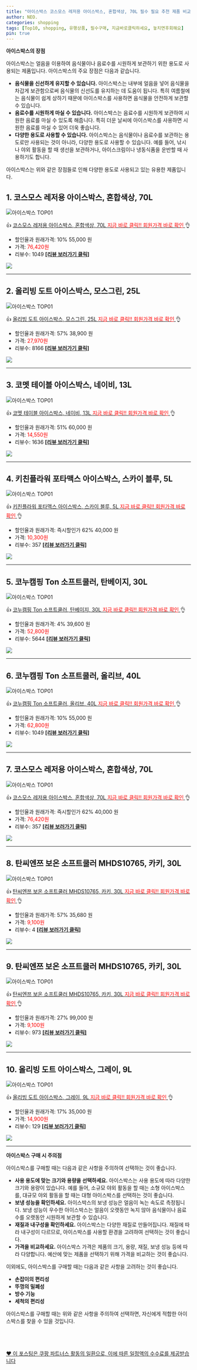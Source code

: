 ```yaml
---
title: "아이스박스 코스모스 레저용 아이스박스, 혼합색상, 70L 필수 필요 추천 제품 비교 최저 가격 비교 장점 구매 후기 구매평"
author: NEO.
categories: shopping
tags: [Top10, shopping, 유행상품, 필수구매, 지금바로클릭하세요, 놓치면후회해요]
pin: true
---
```

**아이스박스의 장점**

아이스박스는 얼음을 이용하여 음식물이나 음료수를 시원하게 보관하기 위한 용도로 사용되는 제품입니다. 아이스박스의 주요 장점은 다음과 같습니다.

* **음식물을 신선하게 유지할 수 있습니다.** 아이스박스는 내부에 얼음을 넣어 음식물을 차갑게 보관함으로써 음식물의 신선도를 유지하는 데 도움이 됩니다. 특히 여름철에는 음식물이 쉽게 상하기 때문에 아이스박스를 사용하면 음식물을 안전하게 보관할 수 있습니다.
* **음료수를 시원하게 마실 수 있습니다.** 아이스박스는 음료수를 시원하게 보관하여 시원한 음료를 마실 수 있도록 해줍니다. 특히 더운 날씨에 아이스박스를 사용하면 시원한 음료를 마실 수 있어 더욱 좋습니다.
* **다양한 용도로 사용할 수 있습니다.** 아이스박스는 음식물이나 음료수를 보관하는 용도로만 사용되는 것이 아니라, 다양한 용도로 사용할 수 있습니다. 예를 들어, 낚시나 야외 활동을 할 때 생선을 보관하거나, 아이스크림이나 냉동식품을 운반할 때 사용하기도 합니다.

아이스박스는 위와 같은 장점들로 인해 다양한 용도로 사용되고 있는 유용한 제품입니다.

   

## 1. 코스모스 레저용 아이스박스, 혼합색상, 70L

![아이스박스 TOP01](https://thumbnail9.coupangcdn.com/thumbnails/remote/490x490ex/image/retail/images/360677196793169-c33e02ef-1788-4ef6-b49b-d4b12358c16a.jpg)


👍 [코스모스 레저용 아이스박스, 혼합색상, 70L <font color=red> 지금 바로 클릭!! 회원가격 바로 확인 </font> ](https://link.coupang.com/re/AFFSDP?lptag=AF3617701&subid=GithubCoopas&pageKey=123374934&traceid=V0-153&itemId=8252155115&vendorItemId=75540120297) 👌 


- 할인율과 원래가격: 10%  55,000   원
- 가격: <span style='color:red'>76,420원</span>
- 리뷰수: 1049  [**[리뷰 보러가기 클릭]**](https://link.coupang.com/re/AFFSDP?lptag=AF3617701&subid=GithubCoopas&pageKey=123374934&traceid=V0-153&itemId=8252155115&vendorItemId=75540120297)

[![](/discount_price.png)](https://link.coupang.com/re/AFFSDP?lptag=AF3617701&subid=GithubCoopas&pageKey=123374934&traceid=V0-153&itemId=8252155115&vendorItemId=75540120297)

---


   

## 2. 올리빙 도트 아이스박스, 모스그린, 25L

![아이스박스 TOP01](https://thumbnail9.coupangcdn.com/thumbnails/remote/490x490ex/image/retail/images/1149107850173514-055ed93f-f2b3-457f-abfb-20a20498fc46.jpg)


👍 [올리빙 도트 아이스박스, 모스그린, 25L <font color=red> 지금 바로 클릭!! 회원가격 바로 확인 </font> ](https://link.coupang.com/re/AFFSDP?lptag=AF3617701&subid=GithubCoopas&pageKey=5264028363&traceid=V0-153&itemId=10506861291&vendorItemId=77788522889) 👌 


- 할인율과 원래가격: 57%  38,900   원
- 가격: <span style='color:red'>27,970원</span>
- 리뷰수: 8166  [**[리뷰 보러가기 클릭]**](https://link.coupang.com/re/AFFSDP?lptag=AF3617701&subid=GithubCoopas&pageKey=5264028363&traceid=V0-153&itemId=10506861291&vendorItemId=77788522889)

[![](/discount_price.png)](https://link.coupang.com/re/AFFSDP?lptag=AF3617701&subid=GithubCoopas&pageKey=5264028363&traceid=V0-153&itemId=10506861291&vendorItemId=77788522889)

---


   

## 3. 코멧 테이블 아이스박스, 네이비, 13L

![아이스박스 TOP01](https://thumbnail6.coupangcdn.com/thumbnails/remote/490x490ex/image/retail/images/8230524398812609-a7bf519a-7d9a-4669-a433-6f6e53c1a4e6.jpg)


👍 [코멧 테이블 아이스박스, 네이비, 13L <font color=red> 지금 바로 클릭!! 회원가격 바로 확인 </font> ](https://link.coupang.com/re/AFFSDP?lptag=AF3617701&subid=GithubCoopas&pageKey=6557405217&traceid=V0-153&itemId=14664493501&vendorItemId=81905619639) 👌 


- 할인율과 원래가격: 51%  60,000   원
- 가격: <span style='color:red'>14,550원</span>
- 리뷰수: 1636  [**[리뷰 보러가기 클릭]**](https://link.coupang.com/re/AFFSDP?lptag=AF3617701&subid=GithubCoopas&pageKey=6557405217&traceid=V0-153&itemId=14664493501&vendorItemId=81905619639)

[![](/discount_price.png)](https://link.coupang.com/re/AFFSDP?lptag=AF3617701&subid=GithubCoopas&pageKey=6557405217&traceid=V0-153&itemId=14664493501&vendorItemId=81905619639)

---


   

## 4. 키친플라워 포타맥스 아이스박스, 스카이 블루, 5L

![아이스박스 TOP01](https://thumbnail8.coupangcdn.com/thumbnails/remote/490x490ex/image/vendor_inventory/d4eb/1b6dd0d6570f174387b57cf40d3ee56d924753bee6e579418c87090e40e0.jpg)


👍 [키친플라워 포타맥스 아이스박스, 스카이 블루, 5L <font color=red> 지금 바로 클릭!! 회원가격 바로 확인 </font> ](https://link.coupang.com/re/AFFSDP?lptag=AF3617701&subid=GithubCoopas&pageKey=270979254&traceid=V0-153&itemId=12240151&vendorItemId=81075768395) 👌 


- 할인율과 원래가격: 즉시할인가 62%  40,000   원
- 가격: <span style='color:red'>10,300원</span>
- 리뷰수: 357  [**[리뷰 보러가기 클릭]**](https://link.coupang.com/re/AFFSDP?lptag=AF3617701&subid=GithubCoopas&pageKey=270979254&traceid=V0-153&itemId=12240151&vendorItemId=81075768395)

[![](/discount_price.png)](https://link.coupang.com/re/AFFSDP?lptag=AF3617701&subid=GithubCoopas&pageKey=270979254&traceid=V0-153&itemId=12240151&vendorItemId=81075768395)

---


   

## 5. 코누캠핑 Ton 소프트쿨러, 탄베이지, 30L

![아이스박스 TOP01](https://thumbnail7.coupangcdn.com/thumbnails/remote/490x490ex/image/vendor_inventory/7ab1/c7b53589f67c435a04d4d28af2372589fddac3414ef21f4f52779b195985.jpg)


👍 [코누캠핑 Ton 소프트쿨러, 탄베이지, 30L <font color=red> 지금 바로 클릭!! 회원가격 바로 확인 </font> ](https://link.coupang.com/re/AFFSDP?lptag=AF3617701&subid=GithubCoopas&pageKey=7185468786&traceid=V0-153&itemId=18130845591&vendorItemId=86752895077) 👌 


- 할인율과 원래가격: 4%  39,600   원
- 가격: <span style='color:red'>52,800원</span>
- 리뷰수: 5644  [**[리뷰 보러가기 클릭]**](https://link.coupang.com/re/AFFSDP?lptag=AF3617701&subid=GithubCoopas&pageKey=7185468786&traceid=V0-153&itemId=18130845591&vendorItemId=86752895077)

[![](/discount_price.png)](https://link.coupang.com/re/AFFSDP?lptag=AF3617701&subid=GithubCoopas&pageKey=7185468786&traceid=V0-153&itemId=18130845591&vendorItemId=86752895077)

---


   

## 6. 코누캠핑 Ton 소프트쿨러, 올리브, 40L

![아이스박스 TOP01](https://thumbnail9.coupangcdn.com/thumbnails/remote/490x490ex/image/vendor_inventory/79c4/2ae8f7fab9d961595b991fe996164cc6dd7e40a936e7e9e39853632a3095.jpg)


👍 [코누캠핑 Ton 소프트쿨러, 올리브, 40L <font color=red> 지금 바로 클릭!! 회원가격 바로 확인 </font> ](https://link.coupang.com/re/AFFSDP?lptag=AF3617701&subid=GithubCoopas&pageKey=7185468786&traceid=V0-153&itemId=18130845604&vendorItemId=86752895089) 👌 


- 할인율과 원래가격: 10%  55,000   원
- 가격: <span style='color:red'>62,800원</span>
- 리뷰수: 1049  [**[리뷰 보러가기 클릭]**](https://link.coupang.com/re/AFFSDP?lptag=AF3617701&subid=GithubCoopas&pageKey=7185468786&traceid=V0-153&itemId=18130845604&vendorItemId=86752895089)

[![](/discount_price.png)](https://link.coupang.com/re/AFFSDP?lptag=AF3617701&subid=GithubCoopas&pageKey=7185468786&traceid=V0-153&itemId=18130845604&vendorItemId=86752895089)

---


   

## 7. 코스모스 레저용 아이스박스, 혼합색상, 70L

![아이스박스 TOP01](https://thumbnail9.coupangcdn.com/thumbnails/remote/490x490ex/image/retail/images/360677196793169-c33e02ef-1788-4ef6-b49b-d4b12358c16a.jpg)


👍 [코스모스 레저용 아이스박스, 혼합색상, 70L <font color=red> 지금 바로 클릭!! 회원가격 바로 확인 </font> ](https://link.coupang.com/re/AFFSDP?lptag=AF3617701&subid=GithubCoopas&pageKey=123374934&traceid=V0-153&itemId=8252155115&vendorItemId=75540120297) 👌 


- 할인율과 원래가격: 즉시할인가 62%  40,000   원
- 가격: <span style='color:red'>76,420원</span>
- 리뷰수: 357  [**[리뷰 보러가기 클릭]**](https://link.coupang.com/re/AFFSDP?lptag=AF3617701&subid=GithubCoopas&pageKey=123374934&traceid=V0-153&itemId=8252155115&vendorItemId=75540120297)

[![](/discount_price.png)](https://link.coupang.com/re/AFFSDP?lptag=AF3617701&subid=GithubCoopas&pageKey=123374934&traceid=V0-153&itemId=8252155115&vendorItemId=75540120297)

---


   

## 8. 탄씨엔쯔 보온 소프트쿨러 MHDS10765, 카키, 30L

![아이스박스 TOP01](https://thumbnail7.coupangcdn.com/thumbnails/remote/490x490ex/image/vendor_inventory/2db4/ee73ae9e374585b1023db995a16ab1f136069878832f1ebdba467b170ec6.JPG)


👍 [탄씨엔쯔 보온 소프트쿨러 MHDS10765, 카키, 30L <font color=red> 지금 바로 클릭!! 회원가격 바로 확인 </font> ](https://link.coupang.com/re/AFFSDP?lptag=AF3617701&subid=GithubCoopas&pageKey=6667436900&traceid=V0-153&itemId=15327602726&vendorItemId=82547910136) 👌 


- 할인율과 원래가격: 57%  35,680   원
- 가격: <span style='color:red'>9,100원</span>
- 리뷰수: 4  [**[리뷰 보러가기 클릭]**](https://link.coupang.com/re/AFFSDP?lptag=AF3617701&subid=GithubCoopas&pageKey=6667436900&traceid=V0-153&itemId=15327602726&vendorItemId=82547910136)

[![](/discount_price.png)](https://link.coupang.com/re/AFFSDP?lptag=AF3617701&subid=GithubCoopas&pageKey=6667436900&traceid=V0-153&itemId=15327602726&vendorItemId=82547910136)

---


   

## 9. 탄씨엔쯔 보온 소프트쿨러 MHDS10765, 카키, 30L

![아이스박스 TOP01](https://thumbnail7.coupangcdn.com/thumbnails/remote/490x490ex/image/vendor_inventory/2db4/ee73ae9e374585b1023db995a16ab1f136069878832f1ebdba467b170ec6.JPG)


👍 [탄씨엔쯔 보온 소프트쿨러 MHDS10765, 카키, 30L <font color=red> 지금 바로 클릭!! 회원가격 바로 확인 </font> ](https://link.coupang.com/re/AFFSDP?lptag=AF3617701&subid=GithubCoopas&pageKey=6667436900&traceid=V0-153&itemId=15327602726&vendorItemId=82547910136) 👌 


- 할인율과 원래가격: 27%  99,000   원
- 가격: <span style='color:red'>9,100원</span>
- 리뷰수: 973  [**[리뷰 보러가기 클릭]**](https://link.coupang.com/re/AFFSDP?lptag=AF3617701&subid=GithubCoopas&pageKey=6667436900&traceid=V0-153&itemId=15327602726&vendorItemId=82547910136)

[![](/discount_price.png)](https://link.coupang.com/re/AFFSDP?lptag=AF3617701&subid=GithubCoopas&pageKey=6667436900&traceid=V0-153&itemId=15327602726&vendorItemId=82547910136)

---


   

## 10. 올리빙 도트 아이스박스, 그레이, 9L

![아이스박스 TOP01](https://thumbnail7.coupangcdn.com/thumbnails/remote/490x490ex/image/retail/images/345727723326932-b2c9efa1-d2ba-491b-9eef-ea3c71bc6229.jpg)


👍 [올리빙 도트 아이스박스, 그레이, 9L <font color=red> 지금 바로 클릭!! 회원가격 바로 확인 </font> ](https://link.coupang.com/re/AFFSDP?lptag=AF3617701&subid=GithubCoopas&pageKey=5264028363&traceid=V0-153&itemId=631864876&vendorItemId=4654035764) 👌 


- 할인율과 원래가격: 17%  35,000   원
- 가격: <span style='color:red'>14,900원</span>
- 리뷰수: 129  [**[리뷰 보러가기 클릭]**](https://link.coupang.com/re/AFFSDP?lptag=AF3617701&subid=GithubCoopas&pageKey=5264028363&traceid=V0-153&itemId=631864876&vendorItemId=4654035764)

[![](/discount_price.png)](https://link.coupang.com/re/AFFSDP?lptag=AF3617701&subid=GithubCoopas&pageKey=5264028363&traceid=V0-153&itemId=631864876&vendorItemId=4654035764)

---
**아이스박스 구매 시 주의점**

아이스박스를 구매할 때는 다음과 같은 사항을 주의하여 선택하는 것이 좋습니다.

* **사용 용도에 맞는 크기와 용량을 선택하세요.** 아이스박스는 사용 용도에 따라 다양한 크기와 용량이 있습니다. 예를 들어, 소규모 야외 활동을 할 때는 소형 아이스박스를, 대규모 야외 활동을 할 때는 대형 아이스박스를 선택하는 것이 좋습니다.
* **보냉 성능을 확인하세요.** 아이스박스의 보냉 성능은 얼음이 녹는 속도로 측정됩니다. 보냉 성능이 우수한 아이스박스는 얼음이 오랫동안 녹지 않아 음식물이나 음료수를 오랫동안 시원하게 보관할 수 있습니다.
* **재질과 내구성을 확인하세요.** 아이스박스는 다양한 재질로 만들어집니다. 재질에 따라 내구성이 다르므로, 아이스박스를 사용할 환경을 고려하여 선택하는 것이 좋습니다.
* **가격을 비교하세요.** 아이스박스 가격은 제품의 크기, 용량, 재질, 보냉 성능 등에 따라 다양합니다. 예산에 맞는 제품을 선택하기 위해 가격을 비교하는 것이 좋습니다.

이외에도, 아이스박스를 구매할 때는 다음과 같은 사항을 고려하는 것이 좋습니다.

* **손잡이의 편리성**
* **뚜껑의 밀폐성**
* **방수 기능**
* **세척의 편리성**

아이스박스를 구매할 때는 위와 같은 사항을 주의하여 선택하면, 자신에게 적합한 아이스박스를 찾을 수 있을 것입니다.<br><br><br><br><br> [ ❤  이 포스팅은 쿠팡 파트너스 활동의 일환으로, 이에 따른 일정액의 수수료를 제공받습니다](https://link.coupang.com/a/bcEFyh)